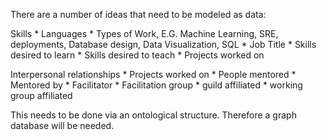 There are a number of ideas that need to be modeled as data:

Skills
	* Languages
	* Types of Work, E.G. Machine Learning, SRE, deployments, Database design, Data Visualization, SQL
	* Job Title
	* Skills desired to learn
	* Skills desired to teach
	* Projects worked on

Interpersonal relationships
	* Projects worked on
	* People mentored
	* Mentored by
	* Facilitator
	* Facilitation group
	* guild affiliated
	* working group affiliated

This needs to be done via an ontological structure.  Therefore a graph database will be needed.  

